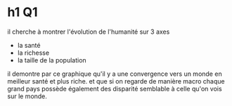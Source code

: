 # h1 Q1
il cherche à montrer l'évolution de l'humanité sur 3 axes
- la santé 
- la richesse 
- la taille de la population 

il demontre par ce graphique qu'il y a une convergence vers un monde en meilleur santé et plus riche. 
et que si on regarde de manière macro chaque grand pays possède également des disparité semblable à celle qu'on vois sur le monde. 